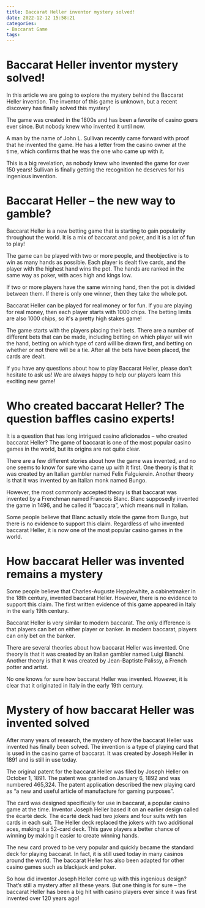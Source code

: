 ```yaml
---
title: Baccarat Heller inventor mystery solved!
date: 2022-12-12 15:58:21
categories:
- Baccarat Game
tags:
---
```



#  Baccarat Heller inventor mystery solved!

In this article we are going to explore the mystery behind the Baccarat Heller invention.
The inventor of this game is unknown, but a recent discovery has finally solved this mystery!

The game was created in the 1800s and has been a favorite of casino goers ever since. But nobody knew who invented it until now.

A man by the name of John L. Sullivan recently came forward with proof that he invented the game. He has a letter from the casino owner at the time, which confirms that he was the one who came up with it.

This is a big revelation, as nobody knew who invented the game for over 150 years! Sullivan is finally getting the recognition he deserves for his ingenious invention.

#  Baccarat Heller – the new way to gamble?



Baccarat Heller is a new betting game that is starting to gain popularity throughout the world. It is a mix of baccarat and poker, and it is a lot of fun to play!

The game can be played with two or more people, and theobjective is to win as many hands as possible. Each player is dealt five cards, and the player with the highest hand wins the pot. The hands are ranked in the same way as poker, with aces high and kings low.

If two or more players have the same winning hand, then the pot is divided between them. If there is only one winner, then they take the whole pot.

Baccarat Heller can be played for real money or for fun. If you are playing for real money, then each player starts with 1000 chips. The betting limits are also 1000 chips, so it's a pretty high stakes game!

The game starts with the players placing their bets. There are a number of different bets that can be made, including betting on which player will win the hand, betting on which type of card will be drawn first, and betting on whether or not there will be a tie. After all the bets have been placed, the cards are dealt.

If you have any questions about how to play Baccarat Heller, please don't hesitate to ask us! We are always happy to help our players learn this exciting new game!

#  Who created baccarat Heller? The question baffles casino experts!

It is a question that has long intrigued casino aficionados – who created baccarat Heller? The game of baccarat is one of the most popular casino games in the world, but its origins are not quite clear.

There are a few different stories about how the game was invented, and no one seems to know for sure who came up with it first. One theory is that it was created by an Italian gambler named Felix Falguierein. Another theory is that it was invented by an Italian monk named Bungo.

However, the most commonly accepted theory is that baccarat was invented by a Frenchman named Francois Blanc. Blanc supposedly invented the game in 1496, and he called it “baccara”, which means null in Italian.

Some people believe that Blanc actually stole the game from Bungo, but there is no evidence to support this claim. Regardless of who invented baccarat Heller, it is now one of the most popular casino games in the world.

#  How baccarat Heller was invented remains a mystery

Some people believe that Charles-Auguste Hepplewhite, a cabinetmaker in the 18th century, invented baccarat Heller. However, there is no evidence to support this claim. The first written evidence of this game appeared in Italy in the early 19th century.

Baccarat Heller is very similar to modern baccarat. The only difference is that players can bet on either player or banker. In modern baccarat, players can only bet on the banker.

There are several theories about how baccarat Heller was invented. One theory is that it was created by an Italian gambler named Luigi Bianchi. Another theory is that it was created by Jean-Baptiste Palissy, a French potter and artist.

No one knows for sure how baccarat Heller was invented. However, it is clear that it originated in Italy in the early 19th century.

#  Mystery of how baccarat Heller was invented solved

After many years of research, the mystery of how the baccarat Heller was invented has finally been solved. The invention is a type of playing card that is used in the casino game of baccarat. It was created by Joseph Heller in 1891 and is still in use today.

The original patent for the baccarat Heller was filed by Joseph Heller on October 1, 1891. The patent was granted on January 6, 1892 and was numbered 465,324. The patent application described the new playing card as “a new and useful article of manufacture for gaming purposes”.

The card was designed specifically for use in baccarat, a popular casino game at the time. Inventor Joseph Heller based it on an earlier design called the écarté deck. The écarté deck had two jokers and four suits with ten cards in each suit. The Heller deck replaced the jokers with two additional aces, making it a 52-card deck. This gave players a better chance of winning by making it easier to create winning hands.

The new card proved to be very popular and quickly became the standard deck for playing baccarat. In fact, it is still used today in many casinos around the world. The baccarat Heller has also been adapted for other casino games such as blackjack and poker.

So how did inventor Joseph Heller come up with this ingenious design? That’s still a mystery after all these years. But one thing is for sure – the baccarat Heller has been a big hit with casino players ever since it was first invented over 120 years ago!